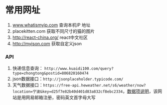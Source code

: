 # 常用网址

1. www.whatismyip.com 查询本机IP 地址
2. placekitten.com 获取不同尺寸的猫的图片
3. http://react-china.org/ react中文社区
4. http://myjson.com 获取自定义json

### API
1. 快递信息查询： `http://www.kuaidi100.com/query?type=zhongtong&postid=806820160474`
2. json数据接口：`http://jsonplaceholder.typicode.com/`
3. 天气数据接口：`https://free-api.heweather.net/s6/weather/now?location=宁波&key=d25f7e82b40d401d83a832cf8ebc2334`，[数据项说明](https://dev.heweather.com/docs/api/weather)，该网站是用网易邮箱注册，密码英文首字母大写
